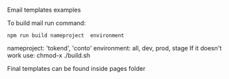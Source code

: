 Email templates examples

To build mail run command:

```
npm run build nameproject  environment
```

nameproject: 'tokend', 'conto'
environment: all, dev, prod, stage
If it doesn't work use: chmod-x ./build.sh

Final templates can be found inside pages folder
